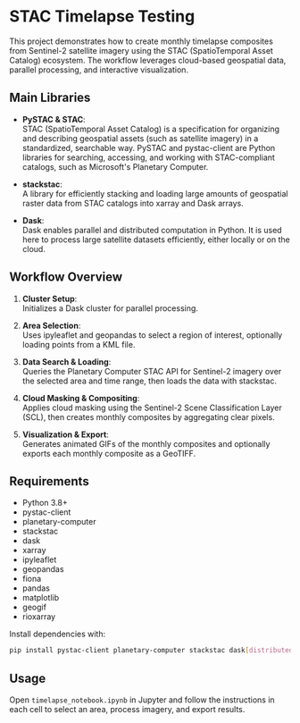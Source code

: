 # STAC Timelapse Testing

This project demonstrates how to create monthly timelapse composites from Sentinel-2 satellite imagery using the STAC (SpatioTemporal Asset Catalog) ecosystem. The workflow leverages cloud-based geospatial data, parallel processing, and interactive visualization.

## Main Libraries

- **PySTAC & STAC**:  
  STAC (SpatioTemporal Asset Catalog) is a specification for organizing and describing geospatial assets (such as satellite imagery) in a standardized, searchable way. PySTAC and pystac-client are Python libraries for searching, accessing, and working with STAC-compliant catalogs, such as Microsoft's Planetary Computer.

- **stackstac**:  
  A library for efficiently stacking and loading large amounts of geospatial raster data from STAC catalogs into xarray and Dask arrays.

- **Dask**:  
  Dask enables parallel and distributed computation in Python. It is used here to process large satellite datasets efficiently, either locally or on the cloud.

## Workflow Overview

1. **Cluster Setup**:  
   Initializes a Dask cluster for parallel processing.

2. **Area Selection**:  
   Uses ipyleaflet and geopandas to select a region of interest, optionally loading points from a KML file.

3. **Data Search & Loading**:  
   Queries the Planetary Computer STAC API for Sentinel-2 imagery over the selected area and time range, then loads the data with stackstac.

4. **Cloud Masking & Compositing**:  
   Applies cloud masking using the Sentinel-2 Scene Classification Layer (SCL), then creates monthly composites by aggregating clear pixels.

5. **Visualization & Export**:  
   Generates animated GIFs of the monthly composites and optionally exports each monthly composite as a GeoTIFF.

## Requirements

- Python 3.8+
- pystac-client
- planetary-computer
- stackstac
- dask
- xarray
- ipyleaflet
- geopandas
- fiona
- pandas
- matplotlib
- geogif
- rioxarray

Install dependencies with:

```bash
pip install pystac-client planetary-computer stackstac dask[distributed] xarray ipyleaflet geopandas fiona pandas matplotlib geogif rioxarray
```

## Usage

Open `timelapse_notebook.ipynb` in Jupyter and follow the instructions in each cell to select an area, process imagery, and export results.
